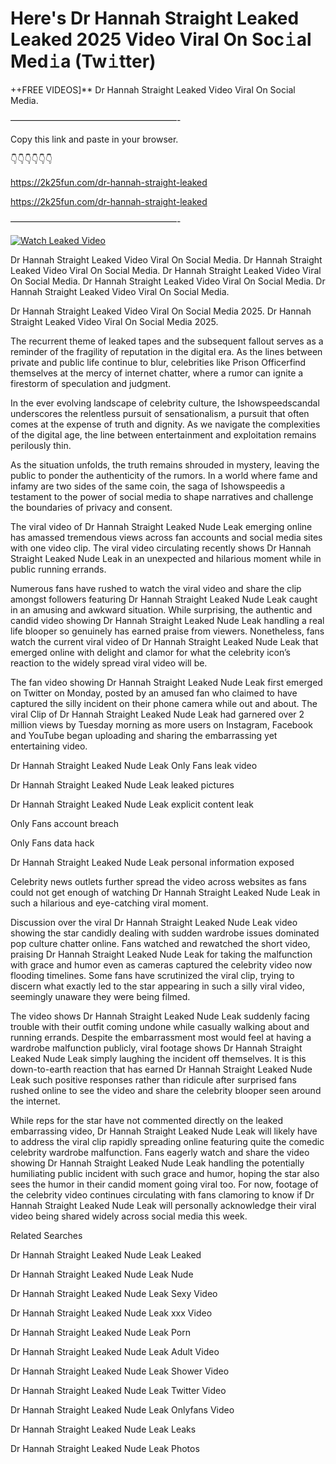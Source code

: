 # Here's Dr Hannah Straight Leaked Leaked 2025 Video Viral On Soc𝚒al Med𝚒a (Tw𝚒tter)

++FREE VIDEOS]** Dr Hannah Straight Leaked Video Viral On Social Media.

———————————————————-

Copy this link and paste in your browser.

👇👇👇👇👇👇

https://2k25fun.com/dr-hannah-straight-leaked

https://2k25fun.com/dr-hannah-straight-leaked

———————————————————-

[![Watch Leaked Video](https://miro.medium.com/v2/resize:fit:828/format:webp/1*cilzJN44JGOrTw9NJCrNHA.gif "Watch Leaked Video")](https://2k25fun.com/dr-hannah-straight-leaked)

Dr Hannah Straight Leaked Video Viral On Social Media. Dr Hannah Straight Leaked Video Viral On Social Media. Dr Hannah Straight Leaked Video Viral On Social Media. Dr Hannah Straight Leaked Video Viral On Social Media. Dr Hannah Straight Leaked Video Viral On Social Media.

Dr Hannah Straight Leaked Video Viral On Social Media 2025. Dr Hannah Straight Leaked Video Viral On Social Media 2025.

The recurrent theme of leaked tapes and the subsequent fallout serves as a reminder of the fragility of reputation in the digital era. As the lines between private and public life continue to blur, celebrities like Prison Officerfind themselves at the mercy of internet chatter, where a rumor can ignite a firestorm of speculation and judgment.

In the ever evolving landscape of celebrity culture, the Ishowspeedscandal underscores the relentless pursuit of sensationalism, a pursuit that often comes at the expense of truth and dignity. As we navigate the complexities of the digital age, the line between entertainment and exploitation remains perilously thin.

As the situation unfolds, the truth remains shrouded in mystery, leaving the public to ponder the authenticity of the rumors. In a world where fame and infamy are two sides of the same coin, the saga of Ishowspeedis a testament to the power of social media to shape narratives and challenge the boundaries of privacy and consent.

The viral video of Dr Hannah Straight Leaked Nude Leak emerging online has amassed tremendous views across fan accounts and social media sites with one video clip. The viral video circulating recently shows Dr Hannah Straight Leaked Nude Leak in an unexpected and hilarious moment while in public running errands.

Numerous fans have rushed to watch the viral video and share the clip amongst followers featuring Dr Hannah Straight Leaked Nude Leak caught in an amusing and awkward situation. While surprising, the authentic and candid video showing Dr Hannah Straight Leaked Nude Leak handling a real life blooper so genuinely has earned praise from viewers. Nonetheless, fans watch the current viral video of Dr Hannah Straight Leaked Nude Leak that emerged online with delight and clamor for what the celebrity icon’s reaction to the widely spread viral video will be.

The fan video showing Dr Hannah Straight Leaked Nude Leak first emerged on Twitter on Monday, posted by an amused fan who claimed to have captured the silly incident on their phone camera while out and about. The viral Clip of Dr Hannah Straight Leaked Nude Leak had garnered over 2 million views by Tuesday morning as more users on Instagram, Facebook and YouTube began uploading and sharing the embarrassing yet entertaining video.

Dr Hannah Straight Leaked Nude Leak Only Fans leak video

Dr Hannah Straight Leaked Nude Leak leaked pictures

Dr Hannah Straight Leaked Nude Leak explicit content leak

Only Fans account breach

Only Fans data hack

Dr Hannah Straight Leaked Nude Leak personal information exposed

Celebrity news outlets further spread the video across websites as fans could not get enough of watching Dr Hannah Straight Leaked Nude Leak in such a hilarious and eye-catching viral moment.

Discussion over the viral Dr Hannah Straight Leaked Nude Leak video showing the star candidly dealing with sudden wardrobe issues dominated pop culture chatter online. Fans watched and rewatched the short video, praising Dr Hannah Straight Leaked Nude Leak for taking the malfunction with grace and humor even as cameras captured the celebrity video now flooding timelines. Some fans have scrutinized the viral clip, trying to discern what exactly led to the star appearing in such a silly viral video, seemingly unaware they were being filmed.

The video shows Dr Hannah Straight Leaked Nude Leak suddenly facing trouble with their outfit coming undone while casually walking about and running errands. Despite the embarrassment most would feel at having a wardrobe malfunction publicly, viral footage shows Dr Hannah Straight Leaked Nude Leak simply laughing the incident off themselves. It is this down-to-earth reaction that has earned Dr Hannah Straight Leaked Nude Leak such positive responses rather than ridicule after surprised fans rushed online to see the video and share the celebrity blooper seen around the internet.

While reps for the star have not commented directly on the leaked embarrassing video, Dr Hannah Straight Leaked Nude Leak will likely have to address the viral clip rapidly spreading online featuring quite the comedic celebrity wardrobe malfunction. Fans eagerly watch and share the video showing Dr Hannah Straight Leaked Nude Leak handling the potentially humiliating public incident with such grace and humor, hoping the star also sees the humor in their candid moment going viral too. For now, footage of the celebrity video continues circulating with fans clamoring to know if Dr Hannah Straight Leaked Nude Leak will personally acknowledge their viral video being shared widely across social media this week.

Related Searches

Dr Hannah Straight Leaked Nude Leak Leaked

Dr Hannah Straight Leaked Nude Leak Nude

Dr Hannah Straight Leaked Nude Leak Sexy Video

Dr Hannah Straight Leaked Nude Leak xxx Video

Dr Hannah Straight Leaked Nude Leak Porn

Dr Hannah Straight Leaked Nude Leak Adult Video

Dr Hannah Straight Leaked Nude Leak Shower Video

Dr Hannah Straight Leaked Nude Leak Twitter Video

Dr Hannah Straight Leaked Nude Leak Onlyfans Video

Dr Hannah Straight Leaked Nude Leak Leaks

Dr Hannah Straight Leaked Nude Leak Photos